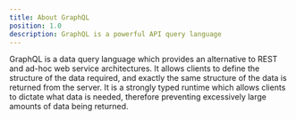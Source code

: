 ```yaml
---
title: About GraphQL
position: 1.0
description: GraphQL is a powerful API query language
---
```


GraphQL is a data query language which provides an alternative to REST and ad-hoc web service architectures. It allows clients to define the structure of the data required, and exactly the same structure of the data is returned from the server. It is a strongly typed runtime which allows clients to dictate what data is needed, therefore preventing excessively large amounts of data being returned.
